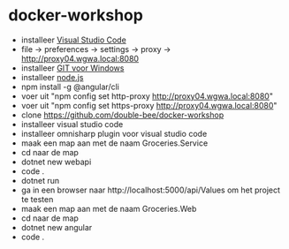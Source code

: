 # docker-workshop
- installeer [Visual Studio Code](https://code.visualstudio.com/download)
- file -> preferences -> settings -> proxy -> http://proxy04.wgwa.local:8080
- installeer [GIT voor Windows](https://git-scm.com/download/win)
- installeer [node.js](https://nodejs.org/en/)
- npm install -g @angular/cli
- voer uit "npm config set http-proxy http://proxy04.wgwa.local:8080"
- voer uit "npm config set https-proxy http://proxy04.wgwa.local:8080"
- clone https://github.com/double-bee/docker-workshop
- installeer visual studio code
- installeer omnisharp plugin voor visual studio code
- maak een map aan met de naam Groceries.Service
- cd naar de map
- dotnet new webapi
- code .
- dotnet run
- ga in een browser naar http://localhost:5000/api/Values om het project te testen
- maak een map aan met de naam Groceries.Web
- cd naar de map
- dotnet new angular
- code .
